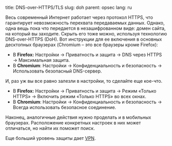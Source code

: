 title: DNS-over-HTTPS/TLS
slug: doh
parent: opsec
lang: ru

Весь современный Интернет работает через протокол HTTPS, что гарантирует невозможность перехвата передаваемых данных. Однако, одна вещь пока что передается в незашифрованном виде: домен сайта, на который вы заходите. Скрыть его тоже можно, используя технологию DNS-over-HTTPS (DoH). Вот инструкции для ее включения в основных десктопных браузерах (Chromium – это все браузеры кроме Firefox):

- В **Firefox:** Настройки → Приватность и защита → DNS через HTTPS → Максимальная защита.
- В **Chromium**: Настройки → Конфиденциальность и безопасность → Использовать безопасный DNS-сервер.

И, раз уж вы все равно залезли в настройки, то сделайте еще кое-что.

- В **Firefox:** Настройки → Приватность и защита → Режим «Только HTTPS» → Включить режим «Только HTTPS» во всех окнах.
- В **Chromium**: Настройки → Конфиденциальность и безопасность → Всегда использовать безопасное соединение.

Наконец, аналогичные действия нужно проделать и в мобильных браузерах. Расположение конкретных настроек в них может отличаться, но найти их поможет поиск.

Еще больший уровень защиты дает [VPN](/pages/vpn.html).
